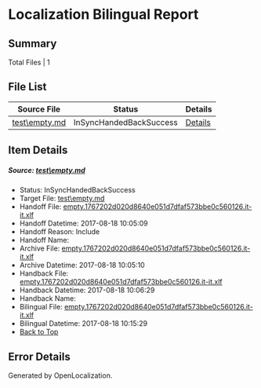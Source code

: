 # <a name='report-top'></a> Localization Bilingual Report

## Summary
 Total Files | 1

## File List
 Source File | Status | Details 
 ----------- | ------ | ------- 
 [test\empty.md](https://github.com/OpenLocalizationOrg/PowerShell-Docs/blob/1cc7082ffc28d8c0370b5cdc0eb435eb557a30d7/test/empty.md) | InSyncHandedBackSuccess | [Details](#69cc42589c74f7a2100c1ba6e33dd1b2157c741e62)

## Item Details
##### <a name='69cc42589c74f7a2100c1ba6e33dd1b2157c741e62'></a> Source: [test\empty.md](https://github.com/OpenLocalizationOrg/PowerShell-Docs/blob/1cc7082ffc28d8c0370b5cdc0eb435eb557a30d7/test/empty.md)
* Status: InSyncHandedBackSuccess
* Target File: [test\empty.md](https://github.com/OpenLocalizationOrg/PowerShell-Docs.it-it/blob/8023134920743a86ce3e8629cace0b84e4ef92e4/test/empty.md)
* Handoff File: [empty.1767202d020d8640e051d7dfaf573bbe0c560126.it-it.xlf](https://github.com/OpenLocalizationOrg/PowerShell-Docs.handoff/blob/98b188875b12353fa7a04e271366f0b84a846fea/ol-handoff/OpenLocalizationOrg/PowerShell-Docs.it-it/live/empty.1767202d020d8640e051d7dfaf573bbe0c560126.it-it.xlf)
* Handoff Datetime: 2017-08-18 10:05:09
* Handoff Reason: Include
* Handoff Name: 
* Archive File: [empty.1767202d020d8640e051d7dfaf573bbe0c560126.it-it.xlf](https://github.com/OpenLocalizationOrg/PowerShell-Docs.handoff/blob/588279bfcbe021a5e760b9467b0b027cec48e394/ol-archive/OpenLocalizationOrg/PowerShell-Docs.it-it/live/empty.1767202d020d8640e051d7dfaf573bbe0c560126.it-it.xlf)
* Archive Datetime: 2017-08-18 10:05:10
* Handback File: [empty.1767202d020d8640e051d7dfaf573bbe0c560126.it-it.xlf](https://github.com/OpenLocalizationOrg/PowerShell-Docs.handback/blob/a47b22c5ca4eb79c6722deae3a519a96b6812881/ol-handback/OpenLocalizationOrg/PowerShell-Docs.it-it/live/empty.1767202d020d8640e051d7dfaf573bbe0c560126.it-it.xlf)
* Handback Datetime: 2017-08-18 10:06:29
* Handback Name: 
* Bilingual File: [empty.1767202d020d8640e051d7dfaf573bbe0c560126.it-it.xlf](https://github.com/OpenLocalizationOrg/PowerShell-Docs.handback/blob/a47b22c5ca4eb79c6722deae3a519a96b6812881/ol-handback/OpenLocalizationOrg/PowerShell-Docs.it-it/live/empty.1767202d020d8640e051d7dfaf573bbe0c560126.it-it.xlf)
* Bilingual Datetime: 2017-08-18 10:15:29
* [Back to Top](#report-top)


## Error Details

Generated by OpenLocalization.
